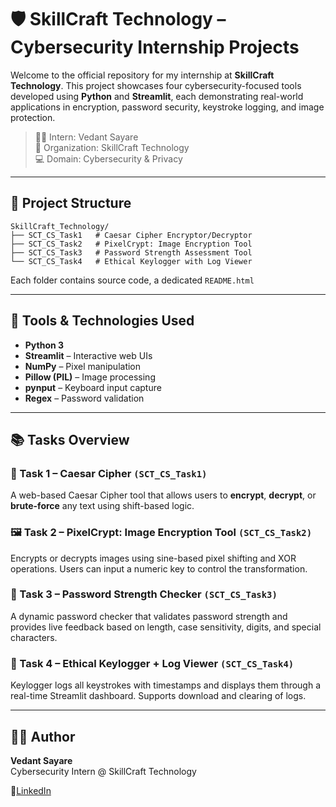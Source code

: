   <h1>🛡️ SkillCraft Technology – Cybersecurity Internship Projects</h1>

  <p>Welcome to the official repository for my internship at <strong>SkillCraft Technology</strong>. This project showcases four cybersecurity-focused tools developed using <strong>Python</strong> and <strong>Streamlit</strong>, each demonstrating real-world applications in encryption, password security, keystroke logging, and image protection.</p>

  <blockquote>
    👨‍💻 Intern: Vedant Sayare<br>
    🏢 Organization: SkillCraft Technology<br>
    💻 Domain: Cybersecurity & Privacy
  </blockquote>

  <hr>

  <h2>📁 Project Structure</h2>
  <pre><code>SkillCraft_Technology/
├── SCT_CS_Task1   # Caesar Cipher Encryptor/Decryptor
├── SCT_CS_Task2   # PixelCrypt: Image Encryption Tool
├── SCT_CS_Task3   # Password Strength Assessment Tool
└── SCT_CS_Task4   # Ethical Keylogger with Log Viewer
</code></pre>
  <p>Each folder contains source code, a dedicated <code>README.html</code></p>

  <hr>

  <h2>🔧 Tools & Technologies Used</h2>
  <ul>
    <li><strong>Python 3</strong></li>
    <li><strong>Streamlit</strong> – Interactive web UIs</li>
    <li><strong>NumPy</strong> – Pixel manipulation</li>
    <li><strong>Pillow (PIL)</strong> – Image processing</li>
    <li><strong>pynput</strong> – Keyboard input capture</li>
    <li><strong>Regex</strong> – Password validation</li>
  </ul>

  <hr>

  <h2>📚 Tasks Overview</h2>

  <h3>🔐 Task 1 – Caesar Cipher <code>(SCT_CS_Task1)</code></h3>
  <p>A web-based Caesar Cipher tool that allows users to <strong>encrypt</strong>, <strong>decrypt</strong>, or <strong>brute-force</strong> any text using shift-based logic.</p>

  <h3>🖼️ Task 2 – PixelCrypt: Image Encryption Tool <code>(SCT_CS_Task2)</code></h3>
  <p>Encrypts or decrypts images using sine-based pixel shifting and XOR operations. Users can input a numeric key to control the transformation.</p>

  <h3>🔑 Task 3 – Password Strength Checker <code>(SCT_CS_Task3)</code></h3>
  <p>A dynamic password checker that validates password strength and provides live feedback based on length, case sensitivity, digits, and special characters.</p>

  <h3>🎹 Task 4 – Ethical Keylogger + Log Viewer <code>(SCT_CS_Task4)</code></h3>
  <p>Keylogger logs all keystrokes with timestamps and displays them through a real-time Streamlit dashboard. Supports download and clearing of logs.</p>

  <hr>

  <h2>👨‍💻 Author</h2>
  <p><strong>Vedant Sayare</strong><br>
  Cybersecurity Intern @ SkillCraft Technology</p>
  <p>🔗<a href="https://www.linkedin.com/in/vedant-sayare-4680542b5" target="_blank">LinkedIn</a></p>

</body>
</html>
